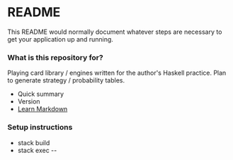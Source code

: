 # README #

This README would normally document whatever steps are necessary to get your application up and running.

### What is this repository for? ###

Playing card library / engines written for the author's Haskell practice. Plan to generate strategy / probability tables.

* Quick summary
* Version
* [Learn Markdown](https://bitbucket.org/tutorials/markdowndemo)

### Setup instructions ###

* stack build
* stack exec -- <executable>

